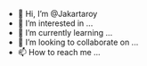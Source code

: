 - 👋 Hi, I’m @Jakartaroy
- 👀 I’m interested in ...
- 🌱 I’m currently learning ...
- 💞️ I’m looking to collaborate on ...
- 📫 How to reach me ...

<!---
Jakartaroy/Jakartaroy is a ✨ special ✨ repository because its `README.md` (this file) appears on your GitHub profile.
You can click the Preview link to take a look at your changes.
--->
